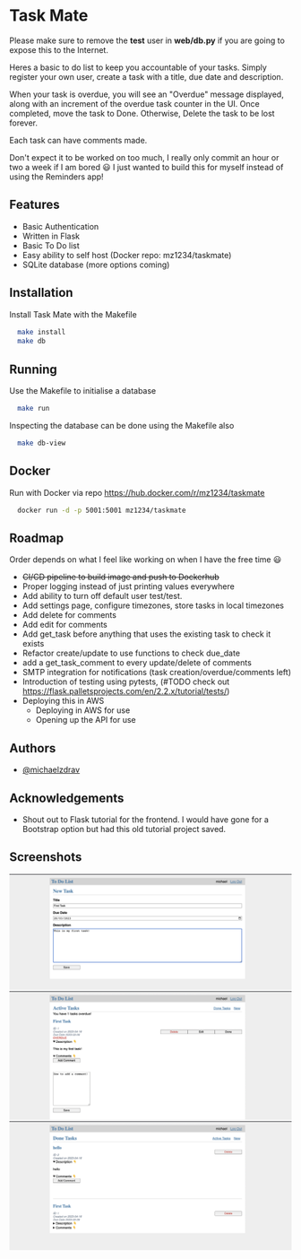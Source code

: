 
# Task Mate
Please make sure to remove the <b>test</b> user in <b>web/db.py</b> if you are going to expose this to the Internet.

Heres a basic to do list to keep you accountable of your tasks. Simply register your own user, create a task with a title, due date and description. 

When your task is overdue, you will see an "Overdue" message displayed, along with an increment of the overdue task counter in the UI. Once completed, move the task to Done. Otherwise, Delete the task to be lost forever.

Each task can have comments made.

Don't expect it to be worked on too much, I really only commit an hour or two a week if I am bored 😃 I just wanted to build this for myself instead of using the Reminders app!

## Features

- Basic Authentication
- Written in Flask
- Basic To Do list
- Easy ability to self host (Docker repo: mz1234/taskmate)
- SQLite database (more options coming)

## Installation

Install Task Mate with the Makefile

```bash
  make install
  make db
```

## Running

Use the Makefile to initialise a database

```bash
  make run
```

Inspecting the database can be done using the Makefile also

```bash
  make db-view
```

## Docker

Run with Docker via repo https://hub.docker.com/r/mz1234/taskmate

```bash
  docker run -d -p 5001:5001 mz1234/taskmate
```

## Roadmap 
Order depends on what I feel like working on when I have the free time 😃

- ~~CI/CD pipeline to build image and push to Dockerhub~~ 
- Proper logging instead of just printing values everywhere
- Add ability to turn off default user test/test.
- Add settings page, configure timezones, store tasks in local timezones 
- Add delete for comments
- Add edit for comments
- Add get_task before anything that uses the existing task to check it exists
- Refactor create/update to use functions to check due_date 
- add a get_task_comment to every update/delete of comments
- SMTP integration for notifications (task creation/overdue/comments left)
- Introduction of testing using pytests, (#TODO check out https://flask.palletsprojects.com/en/2.2.x/tutorial/tests/)
- Deploying this in AWS
  - Deploying in AWS for use
  - Opening up the API for use


## Authors

- [@michaelzdrav](https://www.github.com/michaelzdrav)

## Acknowledgements
- Shout out to Flask tutorial for the frontend. I would have gone for a Bootstrap option but had this old tutorial project saved.

## Screenshots
![](/screenshots/creating-a-task.png)
![](/screenshots/adding-a-comment.png)
![](/screenshots/done-tasks.png)
